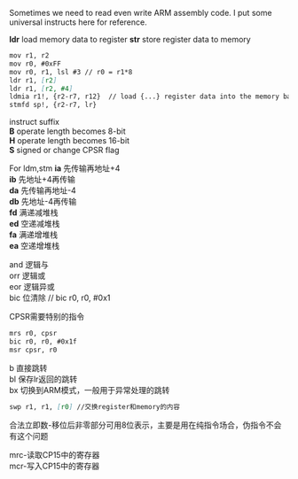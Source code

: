 Sometimes we need to read even write ARM assembly code. I put some universal instructs here for reference.

**ldr** load memory data to register
**str** store register data to memory

```markdown
mov r1, r2
mov r0, #0xFF
mov r0, r1, lsl #3 // r0 = r1*8
ldr r1, [r2]
ldr r1, [r2, #4]
ldmia r1!, {r2-r7, r12}  // load {...} register data into the memory based on address which r1 stores
stmfd sp!, {r2-r7, lr}
```
instruct suffix<br>
**B** operate length becomes 8-bit<br>
**H** operate length becomes 16-bit<br>
**S** signed or change CPSR flag<br>

For ldm,stm
**ia** 先传输再地址+4<br>
**ib** 先地址+4再传输<br>
**da** 先传输再地址-4<br>
**db** 先地址-4再传输<br>
**fd** 满递减堆栈<br>
**ed** 空递减堆栈<br>
**fa** 满递增堆栈<br>
**ea** 空递增堆栈<br>

and 逻辑与<br>
orr 逻辑或<br>
eor 逻辑异或<br>
bic 位清除  // bic r0, r0, #0x1

CPSR需要特别的指令<br>
```markdown
mrs r0, cpsr
bic r0, r0, #0x1f
msr cpsr, r0
```

b 直接跳转<br>
bl 保存lr返回的跳转<br>
bx 切换到ARM模式，一般用于异常处理的跳转<br>
```markdown
swp r1, r1, [r0] //交换register和memory的内容
```
合法立即数-移位后非零部分可用8位表示，主要是用在纯指令场合，伪指令不会有这个问题

mrc-读取CP15中的寄存器<br>
mcr-写入CP15中的寄存器<br>
